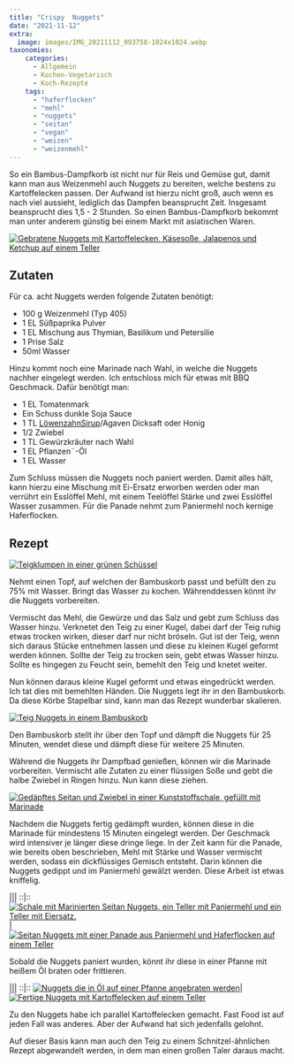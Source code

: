 ```yaml
---
title: "Crispy  Nuggets"
date: "2021-11-12"
extra:
  image: images/IMG_20211112_093758-1024x1024.webp
taxonomies:
    categories:
      - Allgemein
      - Kochen-Vegetarisch
      - Koch-Rezepte
    tags:
      - "haferflocken"
      - "mehl"
      - "nuggets"
      - "seitan"
      - "vegan"
      - "weizen"
      - "weizenmehl"
---
```


So ein Bambus-Dampfkorb ist nicht nur für Reis und Gemüse gut, damit kann man aus Weizenmehl auch Nuggets zu bereiten, welche bestens zu Kartoffelecken passen. Der Aufwand ist hierzu nicht groß, auch wenn es nach viel aussieht, lediglich das Dampfen beansprucht Zeit. Insgesamt beansprucht dies 1,5 - 2 Stunden. So einen Bambus-Dampfkorb bekommt man unter anderem günstig bei einem Markt mit asiatischen Waren.

[![Gebratene Nuggets mit Kartoffelecken, Käsesoße, Jalapenos und Ketchup auf einem Teller](images/IMG_20211112_093758-1024x1024.webp)](images/IMG_20211112_093758-1024x1024.webp)

## Zutaten

Für ca. acht Nuggets werden folgende Zutaten benötigt:

- 100 g Weizenmehl (Typ 405)
- 1 EL Süßpaprika Pulver
- 1 EL Mischung aus Thymian, Basilikum und Petersilie
- 1 Prise Salz
- 50ml Wasser

Hinzu kommt noch eine Marinade nach Wahl, in welche die Nuggets nachher eingelegt werden. Ich entschloss mich für etwas mit BBQ Geschmack. Dafür benötigt man:

- 1 EL Tomatenmark
- Ein Schuss dunkle Soja Sauce
- 1 TL [LöwenzahnSirup](/articles/loewenzahn-sirup-2019-04-22)/Agaven Dicksaft oder Honig
- 1/2 Zwiebel
- 1 TL Gewürzkräuter nach Wahl
- 1 EL Pflanzen¨-Öl
- 1 EL Wasser

Zum Schluss müssen die Nuggets noch paniert werden. Damit alles hält, kann hierzu eine Mischung mit Ei-Ersatz erworben werden oder man verrührt ein Esslöffel Mehl, mit einem Teelöffel Stärke und zwei Esslöffel Wasser zusammen. Für die Panade nehmt zum Paniermehl noch kernige Haferflocken.

## Rezept

[![Teigklumpen in einer grünen Schüssel](images/IMG_20211112_093022-1024x1024.webp)](images/IMG_20211112_093022-1024x1024.webp)

Nehmt einen Topf, auf welchen der Bambuskorb passt und befüllt den zu 75% mit Wasser. Bringt das Wasser zu kochen. Währenddessen könnt ihr die Nuggets vorbereiten.

Vermischt das Mehl, die Gewürze und das Salz und gebt zum Schluss das Wasser hinzu. Verknetet den Teig zu einer Kugel, dabei darf der Teig ruhig etwas trocken wirken, dieser darf nur nicht bröseln. Gut ist der Teig, wenn sich daraus Stücke entnehmen lassen und diese zu kleinen Kugel geformt werden können. Sollte der Teig zu trocken sein, gebt etwas Wasser hinzu. Sollte es hingegen zu Feucht sein, bemehlt den Teig und knetet weiter.

Nun können daraus kleine Kugel geformt und etwas eingedrückt werden. Ich tat dies mit bemehlten Händen. Die Nuggets legt ihr in den Bambuskorb. Da diese Körbe Stapelbar sind, kann man das Rezept wunderbar skalieren.

[![Teig Nuggets in einem Bambuskorb](images/IMG_20211112_093110-1024x1024.webp)](images/IMG_20211112_093110-1024x1024.webp)

Den Bambuskorb stellt ihr über den Topf und dämpft die Nuggets für 25 Minuten, wendet diese und dämpft diese für weitere 25 Minuten.

Während die Nuggets ihr Dampfbad genießen, können wir die Marinade vorbereiten. Vermischt alle Zutaten zu einer flüssigen Soße und gebt die halbe Zwiebel in Ringen hinzu. Nun kann diese ziehen.

[![Gedäpftes Seitan und Zwiebel in einer Kunststoffschale, gefüllt mit Marinade](images/IMG_20211112_093412-1024x1024.webp)](images/IMG_20211112_093412-1024x1024.webp)

Nachdem die Nuggets fertig gedämpft wurden, können diese in die Marinade für mindestens 15 Minuten eingelegt werden. Der Geschmack wird intensiver je länger diese dringe liege. In der Zeit kann für die Panade, wie bereits oben beschrieben, Mehl mit Stärke und Wasser vermischt werden, sodass ein dickflüssiges Gemisch entsteht. Darin können die Nuggets gedippt und im Paniermehl gewälzt werden. Diese Arbeit ist etwas kniffelig.

|||
::|::
[![Schale mit Marinierten Seitan Nuggets, ein Teller mit Paniermehl und ein Teller mit Eiersatz.](images/IMG_20211112_093322-1024x1024-thumb.webp)](images/IMG_20211112_093322-1024x1024.webp)|[![Seitan Nuggets mit einer Panade aus Paniermehl und Haferflocken auf einem Teller](images/IMG_20211112_093440-1024x1024-thumb.webp)](images/IMG_20211112_093440-1024x1024.webp)


Sobald die Nuggets paniert wurden, könnt ihr diese in einer Pfanne mit heißem Öl braten oder frittieren.

|||
::|::
[![Nuggets die in Öl auf einer Pfanne angebraten werden](images/IMG_20211112_093537-1024x1024-thumb.webp)](images/IMG_20211112_093537-1024x1024.webp)|[![Fertige Nuggets mit Kartoffelecken auf einem Teller](images/IMG_20211112_093649-1024x1024-thumb.webp)](images/IMG_20211112_093649-1024x1024.webp)

Zu den Nuggets habe ich parallel Kartoffelecken gemacht. Fast Food ist auf jeden Fall was anderes. Aber der Aufwand hat sich jedenfalls gelohnt.  

Auf dieser Basis kann man auch den Teig zu einem Schnitzel-ähnlichen Rezept abgewandelt werden, in dem man einen großen Taler daraus macht.
